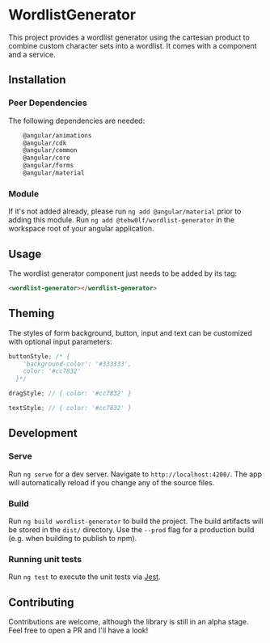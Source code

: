 # WordlistGenerator

This project provides a wordlist generator using the cartesian product to combine custom character sets into a wordlist. It comes with a component and a service.

## Installation

### Peer Dependencies

The following dependencies are needed:

```bash
    @angular/animations
    @angular/cdk
    @angular/common
    @angular/core
    @angular/forms
    @angular/material
```

### Module

If it's not added already, please run `ng add @angular/material` prior to adding this module.
Run `ng add @tehw0lf/wordlist-generator` in the workspace root of your angular application.

## Usage

The wordlist generator component just needs to be added by its tag:

```html
<wordlist-generator></wordlist-generator>
```

## Theming

The styles of form background, button, input and text can be customized with optional input parameters:

```ts
buttonStyle; /* {
    'background-color': '#333333',
    color: '#cc7832'
  }*/

dragStyle; // { color: '#cc7832' }

textStyle; // { color: '#cc7832' }
```

## Development

### Serve

Run `ng serve` for a dev server. Navigate to `http://localhost:4200/`. The app will automatically reload if you change any of the source files.

### Build

Run `ng build wordlist-generator` to build the project. The build artifacts will be stored in the `dist/` directory. Use the `--prod` flag for a production build (e.g. when building to publish to npm).

### Running unit tests

Run `ng test` to execute the unit tests via [Jest](https://jestjs.io).

## Contributing

Contributions are welcome, although the library is still in an alpha stage. Feel free to open a PR and I'll have a look!
